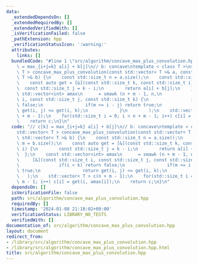 ```yaml
---
data:
  _extendedDependsOn: []
  _extendedRequiredBy: []
  _extendedVerifiedWith: []
  _isVerificationFailed: false
  _pathExtension: hpp
  _verificationStatusIcon: ':warning:'
  attributes:
    links: []
  bundledCode: "#line 1 \"src/algorithm/concave_max_plus_convolution.hpp\"\n// c[k]\
    \ = max_{i+j=k} a[i] + b[j]\n// b: concave\ntemplate < class T >\nstd::vector<\
    \ T > concave_max_plus_convolution(const std::vector< T >& a, const std::vector<\
    \ T >& b) {\n    const std::size_t n = a.size();\n    const std::size_t m = b.size();\n\
    \    const auto get = [&](const std::size_t k, const std::size_t i) {\n      \
    \  const std::size_t j = k - i;\n        return a[i] + b[j];\n    };\n    const\
    \ std::vector<int> amax\n      = smawk (n + m - 1, n,\n            [&](const std::size_t\
    \ i, const std::size_t j, const std::size_t k) {\n                if(i < k) return\
    \ false;\n                if(m <= i - j) return true;\n                return\
    \ get(i, j) <= get(i, k);\n            }\n        );\n    std::vector< T > c(n\
    \ + m - 1);\n    for(std::size_t i = 0; i < n + m - 1; i++) c[i] = get(i, amax[i]);\n\
    \    return c;\n}\n"
  code: "// c[k] = max_{i+j=k} a[i] + b[j]\n// b: concave\ntemplate < class T >\n\
    std::vector< T > concave_max_plus_convolution(const std::vector< T >& a, const\
    \ std::vector< T >& b) {\n    const std::size_t n = a.size();\n    const std::size_t\
    \ m = b.size();\n    const auto get = [&](const std::size_t k, const std::size_t\
    \ i) {\n        const std::size_t j = k - i;\n        return a[i] + b[j];\n  \
    \  };\n    const std::vector<int> amax\n      = smawk (n + m - 1, n,\n       \
    \     [&](const std::size_t i, const std::size_t j, const std::size_t k) {\n \
    \               if(i < k) return false;\n                if(m <= i - j) return\
    \ true;\n                return get(i, j) <= get(i, k);\n            }\n     \
    \   );\n    std::vector< T > c(n + m - 1);\n    for(std::size_t i = 0; i < n +\
    \ m - 1; i++) c[i] = get(i, amax[i]);\n    return c;\n}\n"
  dependsOn: []
  isVerificationFile: false
  path: src/algorithm/concave_max_plus_convolution.hpp
  requiredBy: []
  timestamp: '2024-01-08 21:18:02+09:00'
  verificationStatus: LIBRARY_NO_TESTS
  verifiedWith: []
documentation_of: src/algorithm/concave_max_plus_convolution.hpp
layout: document
redirect_from:
- /library/src/algorithm/concave_max_plus_convolution.hpp
- /library/src/algorithm/concave_max_plus_convolution.hpp.html
title: src/algorithm/concave_max_plus_convolution.hpp
---
```

